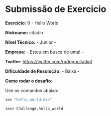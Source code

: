 # Submissão de Exercicio

**Exercicio:** 0 - Hello World

**Nickname:** citadin

**Nível Técnico:** - Junior -

**Empresa:** - Estou em busca de uma! -

**Twitter**: https://twitter.com/rodrigocitadin1

**Dificuldade de Resolução:** - Baixa -

**Como rodar o desafio**:

Use os comandos abaixo:
```bash
iex "hello_world.exs"
```
```
iex> Challenge.hello_world
```

